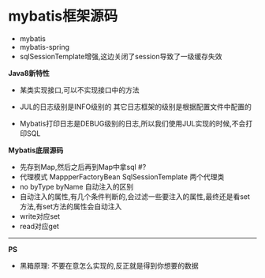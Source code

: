 # mybatis框架源码

- mybatis
- mybatis-spring
- sqlSessionTemplate增强,这边关闭了session导致了一级缓存失效

**Java8新特性**

- 某类实现接口,可以不实现接口中的方法

- JUL的日志级别是INFO级别的 其它日志框架的级别是根据配置文件中配置的
- Mybatis打印日志是DEBUG级别的日志,所以我们使用JUL实现的时候,不会打印SQL

**Mybatis底层源码**

- 先存到Map,然后之后再到Map中拿sql #?
- 代理模式 MappperFactoryBean SqlSessionTemplate 两个代理类
- no byType byName 自动注入的区别
- 自动注入的属性,有几个条件判断的,会过滤一些要注入的属性,最终还是看set方法,有set方法的属性会自动注入
- write对应set
- read对应get

------

**PS**

- 黑箱原理: 不要在意怎么实现的,反正就是得到你想要的数据